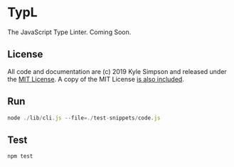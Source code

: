 # TypL

The JavaScript Type Linter. Coming Soon.

## License

All code and documentation are (c) 2019 Kyle Simpson and released under the [MIT License](http://getify.mit-license.org/). A copy of the MIT License [is also included](LICENSE.txt).

## Run

```js
node ./lib/cli.js --file=./test-snippets/code.js
```

## Test

```
npm test
```
